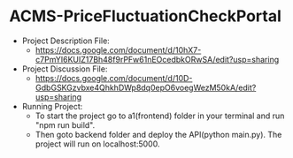 # ACMS-PriceFluctuationCheckPortal
  - Project Description File:
    - https://docs.google.com/document/d/10hX7-c7PmYI6KUIZ17Bh48f9rPFw61nEOcedbkORwSA/edit?usp=sharing
  - Project Discussion File:
    - https://docs.google.com/document/d/10D-GdbGSKGzvbxe4QhkhDWp8dq0epO6voegWezM50kA/edit?usp=sharing
- Running Project:
  -  To start the project go to a1(frontend) folder in your terminal and run "npm run build".
  -  Then goto backend folder and deploy the API(python main.py). The project will run on localhost:5000.
  
